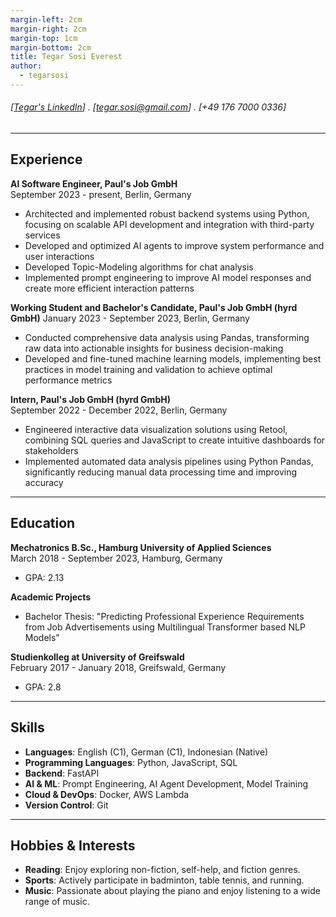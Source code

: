 ```yaml
---
margin-left: 2cm
margin-right: 2cm
margin-top: 1cm
margin-bottom: 2cm
title: Tegar Sosi Everest
author:
  - tegarsosi
---
```


###### [[Tegar's LinkedIn](linkedin.com/in/tegarsosieverest)] . [tegar.sosi@gmail.com] . [+49 176 7000 0336]

---

## Experience

**AI Software Engineer, Paul's Job GmbH**  
September 2023 - present, Berlin, Germany

- Architected and implemented robust backend systems using Python, focusing on scalable API development and integration with third-party services
- Developed and optimized AI agents to improve system performance and user interactions
- Developed Topic-Modeling algorithms for chat analysis
- Implemented prompt engineering to improve AI model responses and create more efficient interaction patterns


**Working Student and Bachelor's Candidate, Paul's Job GmbH (hyrd GmbH)** 
January 2023 - September 2023, Berlin, Germany

- Conducted comprehensive data analysis using Pandas, transforming raw data into actionable insights for business decision-making
- Developed and fine-tuned machine learning models, implementing best practices in model training and validation to achieve optimal performance metrics


**Intern, Paul's Job GmbH (hyrd GmbH)**  
September 2022 - December 2022, Berlin, Germany

- Engineered interactive data visualization solutions using Retool, combining SQL queries and JavaScript to create intuitive dashboards for stakeholders
- Implemented automated data analysis pipelines using Python Pandas, significantly reducing manual data processing time and improving accuracy

---

## Education

**Mechatronics B.Sc., Hamburg University of Applied Sciences**  
March 2018 - September 2023, Hamburg, Germany  
- GPA: 2.13

**Academic Projects**  
- Bachelor Thesis: "Predicting Professional Experience Requirements from Job Advertisements using Multilingual Transformer based NLP Models"

**Studienkolleg at University of Greifswald**  
February 2017 - January 2018, Greifswald, Germany  
- GPA: 2.8

---

## Skills

- **Languages**: English (C1), German (C1), Indonesian (Native)
- **Programming Languages**: Python, JavaScript, SQL
- **Backend**: FastAPI
- **AI & ML**: Prompt Engineering, AI Agent Development, Model Training
- **Cloud & DevOps**: Docker, AWS Lambda
- **Version Control**: Git

---

## Hobbies & Interests

- **Reading**: Enjoy exploring non-fiction, self-help, and fiction genres.
- **Sports**: Actively participate in badminton, table tennis, and running.
- **Music**: Passionate about playing the piano and enjoy listening to a wide range of music.
